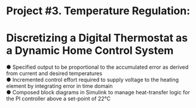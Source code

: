 # Project #3. Temperature Regulation:
# Discretizing a Digital Thermostat as a Dynamic Home Control System

● Specified output to be proportional to the accumulated error as derived from current and desired temperatures              
● Incremented control effort required to supply voltage to the heating element by integrating error in time domain                  
● Composed block diagrams in Simulink to manage heat-transfer logic for the PI controller above a set-point of 22°C
